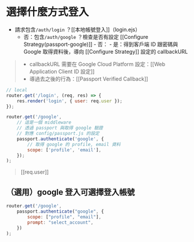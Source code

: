 # 選擇什麼方式登入
- 請求包含`/auth/login` ？[[本地帳號登入]]（login.ejs）
	- 否：包含`/auth/google` ？檢查是否有設定 [[Configure Strategy(passport-google)]]
			- 否：
			- 是：得到客戶端 ID 跟密碼與 Google 取得資料後，導向 [[Configure Strategy]] 設定的 callbackURL


> - callbackURL 需要在	Google Cloud Platform 設定：[[Web Application Client ID 設定]]
> - 導過去之後的行為：[[Passport Verified Callback]]

```js
// local
router.get('/login', (req, res) => {
	res.render('login', { user: req.user });
});

router.get('/google',
	// 這是一個 middleware
	// 透過 passport 與取得 google 驗證
	// 對應 config/passport.js 的設定
	passport.authenticate('google', {
		// 取得 google 的 profile, email 資料
		scope: ['profile', 'email'],
	});
);
```
>[[req.user]]

## （選用）google 登入可選擇登入帳號
```js
router.get('/google',
	passport.authenticate("google", {
		scope: ["profile", "email"],
		prompt: "select_account",
	})
);
```